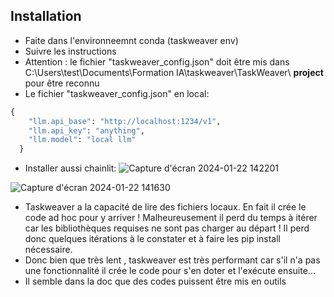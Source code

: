## Installation
- Faite dans l'environneemnt conda (taskweaver env)
- Suivre les instructions
- Attention : le fichier "taskweaver_config.json" doit être mis dans C:\Users\test\Documents\Formation IA\taskweaver\TaskWeaver\ **project** pour être reconnu
- Le fichier "taskweaver_config.json" en local: 
```Python
{
    "llm.api_base": "http://localhost:1234/v1",
    "llm.api_key": "anything",
    "llm.model": "local llm"
  }
```
- Installer aussi chainlit:
![Capture d'écran 2024-01-22 142201](https://github.com/jpbrasile/formationIA2.0/assets/8331027/11c8a1a5-2f88-4ea2-9177-78f7917d6172)


![Capture d'écran 2024-01-22 141630](https://github.com/jpbrasile/formationIA2.0/assets/8331027/58ee0298-aa10-44c2-b83e-1e2ca77eeac9)

- Taskweaver a la capacité de lire des fichiers locaux. En fait il crée le code ad hoc pour y arriver ! Malheureusement il perd du temps à itérer car les bibliothèques requises ne sont pas charger au départ ! Il perd donc quelques itérations à le constater et à faire les pip install nécessaire.
- Donc bien que très lent , taskweaver est très performant car s'il n'a pas une fonctionnalité il crée le code pour s'en doter et l'exécute ensuite...
- Il semble dans la doc que des codes puissent être mis en outils
